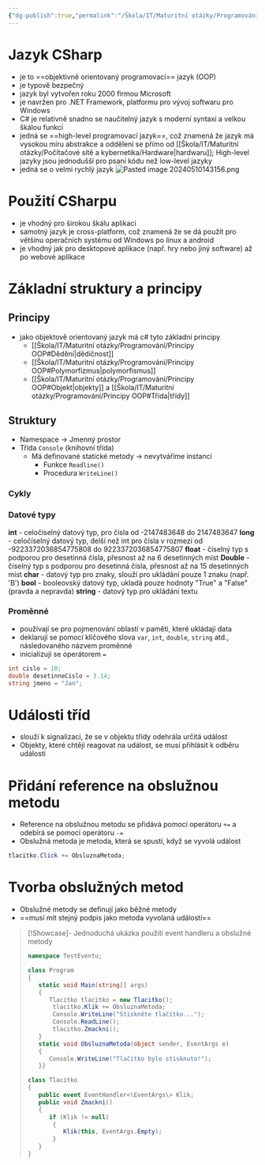```yaml
---
{"dg-publish":true,"permalink":"/Škola/IT/Maturitní otázky/Programování/Jazyk CSharp/","tags":["Maturitní_otázka","IT","Programování","Software","C-Sharp"],"created":"2023-12-19T09:14:44.484+01:00","updated":"2024-05-16T14:51:53.840+02:00"}
---
```


# Jazyk CSharp
- je to ==objektivně orientovaný programovací== jazyk (OOP)
- je typově bezpečný
- jazyk byl vytvořen roku 2000 firmou Microsoft
- je navržen pro .NET Framework, platformu pro vývoj softwaru pro Windows
- C# je relativně snadno se naučitelný jazyk s moderní syntaxí a velkou škálou funkcí
- jedná se ==high-level programovací jazyk==, což znamená že jazyk má vysokou míru abstrakce a oddělení se přímo od [[Škola/IT/Maturitní otázky/Počítačové sítě a kybernetika/Hardware\|hardwaru]]; High-level jazyky jsou jednodušší pro psaní kódu než low-level jazyky
- jedná se o velmi rychlý jazyk
![Pasted image 20240510143156.png](/img/user/Images/Pasted%20image%2020240510143156.png)
# Použití CSharpu
- je vhodný pro širokou škálu aplikací
- samotný jazyk je cross-platform, což znamená že se dá použít pro většinu operačních systému od Windows po linux a android
- je vhodný jak pro desktopové aplikace (např. hry nebo jiný software) až po webové aplikace
# Základní struktury a principy 
## Principy
- jako objektově orientovaný jazyk má c# tyto základní principy
	- [[Škola/IT/Maturitní otázky/Programování/Principy OOP#Dědění\|dědičnost]]
	- [[Škola/IT/Maturitní otázky/Programování/Principy OOP#Polymorfizmus\|polymorfismus]]
	- [[Škola/IT/Maturitní otázky/Programování/Principy OOP#Objekt\|objekty]] a [[Škola/IT/Maturitní otázky/Programování/Principy OOP#Třída\|třídy]]
## Struktury
- Namespace -> Jmenný prostor
- Třída `Console` (knihovní třída)
	- Má definované statické metody -> nevytváříme instanci
		- Funkce `Readline()`
		- Procedura `WriteLine()`
### Cykly
### Datové typy
**int** - celočíselný datový typ, pro čísla od -2147483648 do 2147483647
**long** - celočíselný datový typ, delší než int pro čísla v rozmezí od -9223372036854775808 do 9223372036854775807
**float** - číselný typ s podporou pro desetinná čísla, přesnost až na 6 desetinných míst
**Double** - číselný typ s podporou pro desetinná čísla, přesnost až na 15 desetinných míst
**char** - datový typ pro znaky, slouží pro ukládání pouze 1 znaku (např. 'B')
**bool** - booleovský datový typ, ukladá pouze hodnoty "True" a "False" (pravda a nepravda)
**string** - datový typ pro ukládání textu
### Proměnné
- používají se pro pojmenování oblastí v paměti, které ukládají data
- deklarují se pomocí klíčového slova `var`, `int`, `double`, `string` atd., následovaného názvem proměnné
- inicializují se operátorem `=`
```CS
int cislo = 10; 
double desetinneCislo = 3.14; 
string jmeno = "Jan";
```
# Události tříd
- slouží k signalizaci, že se v objektu třídy odehrála určitá událost
- Objekty, které chtějí reagovat na událost, se musí přihlásit k odběru události
# Přidání reference na obslužnou metodu
- Reference na obslužnou metodu se přidává pomocí operátoru `+=` a odebírá se pomocí operátoru `-=`
- Obslužná metoda je metoda, která se spustí, když se vyvolá událost
```CS
tlacitko.Click += ObsluznaMetoda;
```
# Tvorba obslužných metod
- Obslužné metody se definují jako běžné metody
- ==musí mít stejný podpis jako metoda vyvolaná událostí==

> [!Showcase]- Jednoduchá ukázka použití event handleru a obslužné metody
>```CS
>namespace TestEventu;  
 > 
>class Program  
>{  
>    static void Main(string[] args)  
>    {        
>	    Tlacitko tlacitko = new Tlacitko();  
>        tlacitko.Klik += ObsluznaMetoda;  
>        Console.WriteLine("Stiskněte tlačítko...");  
>        Console.ReadLine();  
>        tlacitko.Zmackni();  
>    }  
>    static void ObsluznaMetoda(object sender, EventArgs e)  
>    {        
>	    Console.WriteLine("Tlačítko bylo stisknuto!");  
>    }}  
>
>class Tlacitko  
>{  
>    public event EventHandler<\EventArgs\> Klik;  
>    public void Zmackni()  
>    {        
>	    if (Klik != null)  
>        {            
>	        Klik(this, EventArgs.Empty);  
>        }    
>    }        
>}
>```
